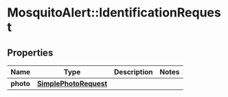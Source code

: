 # MosquitoAlert::IdentificationRequest


## Properties
Name | Type | Description | Notes
------------ | ------------- | ------------- | -------------
**photo** | [**SimplePhotoRequest**](SimplePhotoRequest.md) |  | 


